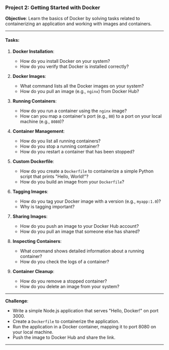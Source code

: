 ### **Project 2: Getting Started with Docker**  
**Objective**: Learn the basics of Docker by solving tasks related to containerizing an application and working with images and containers.  

---

#### **Tasks**:

1. **Docker Installation**:  
   - How do you install Docker on your system?  
   - How do you verify that Docker is installed correctly?  

2. **Docker Images**:  
   - What command lists all the Docker images on your system?  
   - How do you pull an image (e.g., `nginx`) from Docker Hub?  

3. **Running Containers**:  
   - How do you run a container using the `nginx` image?  
   - How can you map a container's port (e.g., `80`) to a port on your local machine (e.g., `8080`)?  

4. **Container Management**:  
   - How do you list all running containers?  
   - How do you stop a running container?  
   - How do you restart a container that has been stopped?  

5. **Custom Dockerfile**:  
   - How do you create a `Dockerfile` to containerize a simple Python script that prints "Hello, World!"?  
   - How do you build an image from your `Dockerfile`?  

6. **Tagging Images**:  
   - How do you tag your Docker image with a version (e.g., `myapp:1.0`)?  
   - Why is tagging important?  

7. **Sharing Images**:  
   - How do you push an image to your Docker Hub account?  
   - How do you pull an image that someone else has shared?  

8. **Inspecting Containers**:  
   - What command shows detailed information about a running container?  
   - How do you check the logs of a container?  

9. **Container Cleanup**:  
   - How do you remove a stopped container?  
   - How do you delete an image from your system?  

---

**Challenge**:  
- Write a simple Node.js application that serves "Hello, Docker!" on port 3000.  
- Create a `Dockerfile` to containerize the application.  
- Run the application in a Docker container, mapping it to port 8080 on your local machine.  
- Push the image to Docker Hub and share the link.  

---
